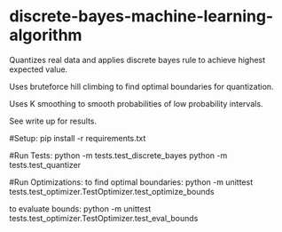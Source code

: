 # discrete-bayes-machine-learning-algorithm
Quantizes real data and applies discrete bayes rule to achieve highest expected value.

Uses bruteforce hill climbing to find optimal boundaries for quantization.

Uses K smoothing to smooth probabilities of low probability intervals.

See write up for results.

#Setup:
pip install -r requirements.txt

#Run Tests:
python -m tests.test_discrete_bayes
python -m tests.test_quantizer

#Run Optimizations:
to find optimal boundaries:
python -m unittest tests.test_optimizer.TestOptimizer.test_optimize_bounds

to evaluate bounds:
python -m unittest tests.test_optimizer.TestOptimizer.test_eval_bounds

